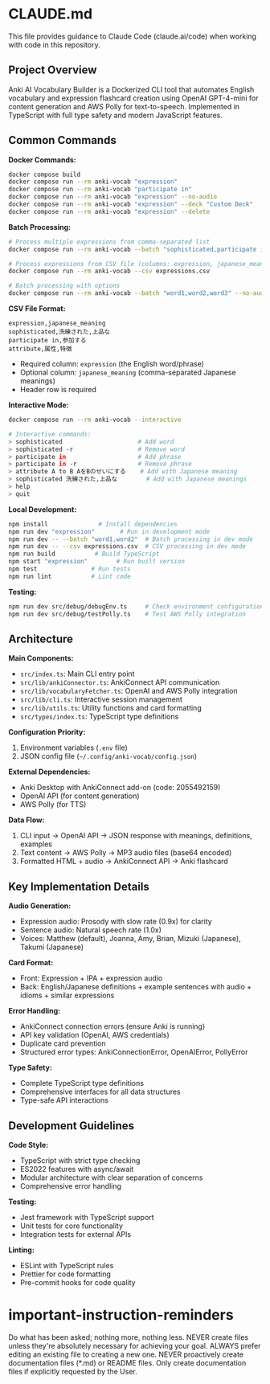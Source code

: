# CLAUDE.md

This file provides guidance to Claude Code (claude.ai/code) when working with code in this repository.

## Project Overview

Anki AI Vocabulary Builder is a Dockerized CLI tool that automates English vocabulary and expression flashcard creation using OpenAI GPT-4-mini for content generation and AWS Polly for text-to-speech. Implemented in TypeScript with full type safety and modern JavaScript features.

## Common Commands

**Docker Commands:**
```bash
docker compose build
docker compose run --rm anki-vocab "expression"
docker compose run --rm anki-vocab "participate in"
docker compose run --rm anki-vocab "expression" --no-audio
docker compose run --rm anki-vocab "expression" --deck "Custom Deck"
docker compose run --rm anki-vocab "expression" --delete
```

**Batch Processing:**
```bash
# Process multiple expressions from comma-separated list
docker compose run --rm anki-vocab --batch "sophisticated,participate in,attribute"

# Process expressions from CSV file (columns: expression, japanese_meaning)
docker compose run --rm anki-vocab --csv expressions.csv

# Batch processing with options
docker compose run --rm anki-vocab --batch "word1,word2,word3" --no-audio --deck "Batch Deck"
```

**CSV File Format:**
```csv
expression,japanese_meaning
sophisticated,洗練された,上品な
participate in,参加する
attribute,属性,特徴
```
- Required column: `expression` (the English word/phrase)
- Optional column: `japanese_meaning` (comma-separated Japanese meanings)
- Header row is required

**Interactive Mode:**
```bash
docker compose run --rm anki-vocab --interactive

# Interactive commands:
> sophisticated                     # Add word
> sophisticated -r                  # Remove word
> participate in                    # Add phrase
> participate in -r                 # Remove phrase
> attribute A to B AをBのせいにする    # Add with Japanese meaning
> sophisticated 洗練された,上品な        # Add with Japanese meanings
> help
> quit
```

**Local Development:**
```bash
npm install              # Install dependencies
npm run dev "expression"       # Run in development mode
npm run dev -- --batch "word1,word2"  # Batch processing in dev mode
npm run dev -- --csv expressions.csv  # CSV processing in dev mode
npm run build           # Build TypeScript
npm start "expression"        # Run built version
npm test               # Run tests
npm run lint           # Lint code
```

**Testing:**
```bash
npm run dev src/debug/debugEnv.ts     # Check environment configuration
npm run dev src/debug/testPolly.ts    # Test AWS Polly integration
```

## Architecture

**Main Components:**
- `src/index.ts`: Main CLI entry point
- `src/lib/ankiConnector.ts`: AnkiConnect API communication
- `src/lib/vocabularyFetcher.ts`: OpenAI and AWS Polly integration
- `src/lib/cli.ts`: Interactive session management
- `src/lib/utils.ts`: Utility functions and card formatting
- `src/types/index.ts`: TypeScript type definitions

**Configuration Priority:**
1. Environment variables (`.env` file)
2. JSON config file (`~/.config/anki-vocab/config.json`)

**External Dependencies:**
- Anki Desktop with AnkiConnect add-on (code: 2055492159)
- OpenAI API (for content generation)
- AWS Polly (for TTS)

**Data Flow:**
1. CLI input → OpenAI API → JSON response with meanings, definitions, examples
2. Text content → AWS Polly → MP3 audio files (base64 encoded)
3. Formatted HTML + audio → AnkiConnect API → Anki flashcard

## Key Implementation Details

**Audio Generation:**
- Expression audio: Prosody with slow rate (0.9x) for clarity
- Sentence audio: Natural speech rate (1.0x)
- Voices: Matthew (default), Joanna, Amy, Brian, Mizuki (Japanese), Takumi (Japanese)

**Card Format:**
- Front: Expression + IPA + expression audio
- Back: English/Japanese definitions + example sentences with audio + idioms + similar expressions

**Error Handling:**
- AnkiConnect connection errors (ensure Anki is running)
- API key validation (OpenAI, AWS credentials)
- Duplicate card prevention
- Structured error types: AnkiConnectionError, OpenAIError, PollyError

**Type Safety:**
- Complete TypeScript type definitions
- Comprehensive interfaces for all data structures
- Type-safe API interactions

## Development Guidelines

**Code Style:**
- TypeScript with strict type checking
- ES2022 features with async/await
- Modular architecture with clear separation of concerns
- Comprehensive error handling

**Testing:**
- Jest framework with TypeScript support
- Unit tests for core functionality
- Integration tests for external APIs

**Linting:**
- ESLint with TypeScript rules
- Prettier for code formatting
- Pre-commit hooks for code quality

# important-instruction-reminders
Do what has been asked; nothing more, nothing less.
NEVER create files unless they're absolutely necessary for achieving your goal.
ALWAYS prefer editing an existing file to creating a new one.
NEVER proactively create documentation files (*.md) or README files. Only create documentation files if explicitly requested by the User.